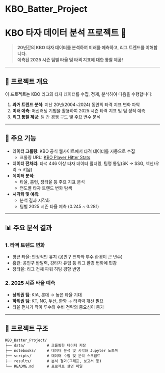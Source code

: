 # KBO_Batter_Project

# KBO 타자 데이터 분석 프로젝트 🎯

> **20년간의 KBO 타자 데이터를 분석하여 미래를 예측하고, 리그 트렌드를 이해합니다.**  
> **예측된 2025 시즌 팀별 타율 및 타격 지표에 대한 통찰 제공!**

---

## 📂 프로젝트 개요

이 프로젝트는 KBO 리그의 타자 데이터를 수집, 정제, 분석하여 다음을 수행합니다:
1. **과거 트렌드 분석**: 지난 20년(2004~2024) 동안의 타격 지표 변화 파악
2. **미래 예측**: 머신러닝 기법을 활용하여 2025 시즌 타격 지표 및 팀 성적 예측
3. **리그 통찰 제공**: 팀 간 경쟁 구도 및 주요 변수 분석

---

## 🚀 주요 기능

- **데이터 크롤링**: KBO 공식 웹사이트에서 타격 데이터를 자동으로 수집  
  - 크롤링 URL: [KBO Player Hitter Stats](https://www.koreabaseball.com/Record/Player/HitterBasic/Basic1.aspx?sort=HRA_RT)
- **데이터 전처리**: 타석 446 이상 타자 데이터 필터링, 팀명 통일(SK → SSG, 넥센/우리 → 키움)
- **데이터 분석**: 
  - 타율, 홈런, 장타율 등 주요 지표 분석
  - 연도별 타자 트렌드 변화 탐색
- **시각화 및 예측**: 
  - 분석 결과 시각화
  - 팀별 2025 시즌 타율 예측 (0.245 ~ 0.281)

---

## 📊 주요 분석 결과

### 1. 타격 트렌드 변화
- 평균 타율: 안정적인 유지 (공인구 변화와 투수 환경이 큰 변수)
- 홈런: 공인구 반발력, 강타자 유입 등 리그 환경 변화에 민감
- 장타율: 리그 전체 파워 히팅 경향 반영

### 2. 2025 시즌 타율 예측
- **상위권 팀**: KIA, 롯데 → 높은 타율 기대
- **하위권 팀**: KT, NC, 두산, 한화 → 타격력 개선 필요
- 타율 편차가 작아 투수와 수비 전략의 중요성이 증가

---

## 📁 프로젝트 구조

```plaintext
KBO_Batter_Project/
├── data/          # 크롤링한 데이터 저장
├── notebooks/     # 데이터 분석 및 시각화 Jupyter 노트북
├── scripts/       # 데이터 수집 및 분석 스크립트
├── results/       # 분석 결과(그래프, 보고서 등)
└── README.md      # 프로젝트 설명 파일

